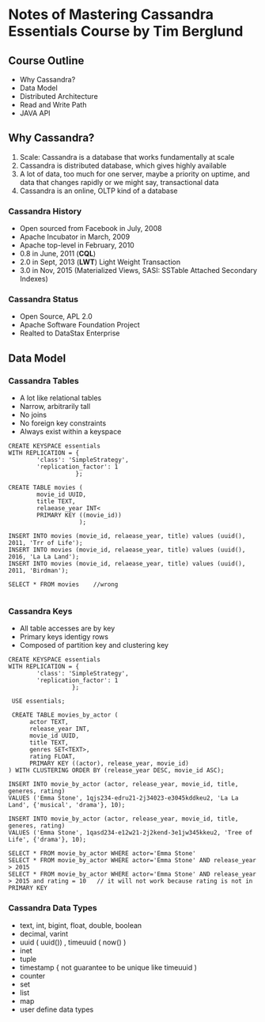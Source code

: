 # Notes of Mastering Cassandra Essentials Course by Tim Berglund

## Course Outline

  + Why Cassandra?
  + Data Model
  + Distributed Architecture
  + Read and Write Path
  + JAVA API

## Why Cassandra?

1. Scale: Cassandra is a database that works fundamentally at scale
2. Cassandra is distributed database, which gives highly available
3. A lot of data, too much for one server, maybe a priority on uptime, and data that changes rapidly or we might say, transactional data
4. Cassandra is an online, OLTP kind of a database

### Cassandra History

+ Open sourced from Facebook in July, 2008
+ Apache Incubator in March, 2009
+ Apache top-level in February, 2010
+ 0.8 in June, 2011 (**CQL**)
+ 2.0 in Sept, 2013 (**LWT**) Light Weight Transaction
+ 3.0 in Nov, 2015 (Materialized Views, SASI: SSTable Attached Secondary Indexes)

### Cassandra Status

+ Open Source, APL 2.0
+ Apache Software Foundation Project
+ Realted to DataStax Enterprise

## Data Model

### Cassandra Tables

+ A lot like relational tables
+ Narrow, arbitrarily tall
+ No joins
+ No foreign key constraints
+ Always exist within a keyspace

```
CREATE KEYSPACE essentials 
WITH REPLICATION = {
        'class': 'SimpleStrategy',
        'replication_factor': 1
                   };
                   
CREATE TABLE movies (
        movie_id UUID,
        title TEXT,
        relaease_year INT<
        PRIMARY KEY ((movie_id))
                    );
                    
INSERT INTO movies (movie_id, relaease_year, title) values (uuid(), 2011, 'Trr of Life');
INSERT INTO movies (movie_id, relaease_year, title) values (uuid(), 2016, 'La La Land');
INSERT INTO movies (movie_id, relaease_year, title) values (uuid(), 2011, 'Birdman');

SELECT * FROM movies    //wrong 
                    
```

### Cassandra Keys

+ All table accesses are by key
+ Primary keys identigy rows
+ Composed of partition key and clustering key

```
CREATE KEYSPACE essentials
WITH REPLICATION = {
        'class': 'SimpleStrategy',
        'replication_factor': 1
                  };
                  
 USE essentials;
 
 CREATE TABLE movies_by_actor (
      actor TEXT,
      release_year INT,
      movie_id UUID,
      title TEXT,
      genres SET<TEXT>,
      rating FLOAT,
      PRIMARY KEY ((actor), release_year, movie_id)
) WITH CLUSTERING ORDER BY (release_year DESC, movie_id ASC);

INSERT INTO movie_by_actor (actor, release_year, movie_id, title, generes, rating) 
VALUES ('Emma Stone', 1qjs234-edru21-2j34023-e3045kddkeu2, 'La La Land', {'musical', 'drama'}, 10);

INSERT INTO movie_by_actor (actor, release_year, movie_id, title, generes, rating) 
VALUES ('Emma Stone', 1qasd234-e12w21-2j2kend-3e1jw345kkeu2, 'Tree of Life', {'drama'}, 10);

SELECT * FROM movie_by_actor WHERE actor='Emma Stone'
SELECT * FROM movie_by_actor WHERE actor='Emma Stone' AND release_year > 2015
SELECT * FROM movie_by_actor WHERE actor='Emma Stone' AND release_year > 2015 and rating = 10   // it will not work because rating is not in PRIMARY KEY

```

### Cassandra Data Types

+ text, int, bigint, float, double, boolean
+ decimal, varint
+ uuid ( uuid()) , timeuuid ( now() )
+ inet
+ tuple
+ timestamp  { not guarantee to be unique like timeuuid )
+ counter
+ set
+ list
+ map
+ user define data types


